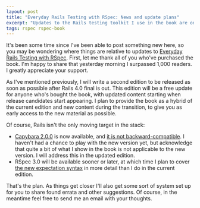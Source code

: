 ```yaml
---
layout: post
title: "Everyday Rails Testing with RSpec: News and update plans"
excerpt: "Updates to the Rails testing toolkit I use in the book are on the way (or here already). Here's my plan for addressing these changes."
tags: rspec rspec-book
---
```


It's been some time since I've been able to post something new here, so you may be wondering where things are relative to updates to [Everyday Rails Testing with RSpec](https://leanpub.com/everydayrailsrspec). First, let me thank all of you who've purchased the book. I'm happy to share that yesterday morning I surpassed 1,000 readers. I greatly appreciate your support.

As I've mentioned previously, I will write a second edition to be released as soon as possible after Rails 4.0 final is out. This edition will be a free update for anyone who's bought the book, with updated content starting when release candidates start appearing. I plan to provide the book as a hybrid of the current edition and new content during the transition, to give you as early access to the new material as possible.

Of course, Rails isn't the only moving target in the stack:

- [Capybara 2.0.0](http://rubygems.org/gems/capybara) is now available, and [it is not backward-compatible](http://alindeman.github.com/2012/11/11/rspec-rails-and-capybara-2.0-what-you-need-to-know.html). I haven't had a chance to play with the new version yet, but acknowledge that quite a bit of what I show in the book is not applicable to the new version. I will address this in the updated edition.
- RSpec 3.0 will be available sooner or later, at which time I plan to cover [the new expectation syntax](http://myronmars.to/n/dev-blog/2012/06/rspecs-new-expectation-syntax) in more detail than I do in the current edition.

That's the plan. As things get closer I'll also get some sort of system set up for you to share found errata and other suggestions. Of course, in the meantime feel free to send me an email with your thoughts.

